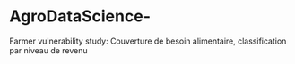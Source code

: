 # AgroDataScience-
Farmer vulnerability study: Couverture de besoin alimentaire, classification par niveau de revenu 
